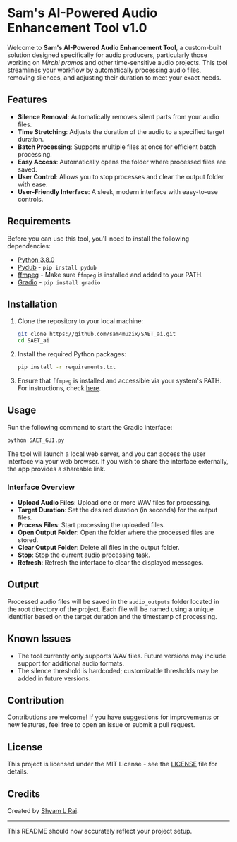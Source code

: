 
# Sam's AI-Powered Audio Enhancement Tool v1.0

Welcome to **Sam's AI-Powered Audio Enhancement Tool**, a custom-built solution designed specifically for audio producers, particularly those working on *Mirchi promos* and other time-sensitive audio projects. This tool streamlines your workflow by automatically processing audio files, removing silences, and adjusting their duration to meet your exact needs.

## Features

- **Silence Removal**: Automatically removes silent parts from your audio files.
- **Time Stretching**: Adjusts the duration of the audio to a specified target duration.
- **Batch Processing**: Supports multiple files at once for efficient batch processing.
- **Easy Access**: Automatically opens the folder where processed files are saved.
- **User Control**: Allows you to stop processes and clear the output folder with ease.
- **User-Friendly Interface**: A sleek, modern interface with easy-to-use controls.

## Requirements

Before you can use this tool, you'll need to install the following dependencies:

- [Python 3.8.0](https://www.python.org/downloads/release/python-380/)
- [Pydub](https://github.com/jiaaro/pydub) - `pip install pydub`
- [ffmpeg](https://ffmpeg.org/download.html) - Make sure `ffmpeg` is installed and added to your PATH.
- [Gradio](https://gradio.app/) - `pip install gradio`

## Installation

1. Clone the repository to your local machine:
    ```bash
    git clone https://github.com/sam4muzix/SAET_ai.git
    cd SAET_ai
    ```

2. Install the required Python packages:
    ```bash
    pip install -r requirements.txt
    ```

3. Ensure that `ffmpeg` is installed and accessible via your system's PATH. For instructions, check [here](https://ffmpeg.org/download.html).

## Usage

Run the following command to start the Gradio interface:

```bash
python SAET_GUI.py
```

The tool will launch a local web server, and you can access the user interface via your web browser. If you wish to share the interface externally, the app provides a shareable link.

### Interface Overview

- **Upload Audio Files**: Upload one or more WAV files for processing.
- **Target Duration**: Set the desired duration (in seconds) for the output files.
- **Process Files**: Start processing the uploaded files.
- **Open Output Folder**: Open the folder where the processed files are stored.
- **Clear Output Folder**: Delete all files in the output folder.
- **Stop**: Stop the current audio processing task.
- **Refresh**: Refresh the interface to clear the displayed messages.

## Output

Processed audio files will be saved in the `audio_outputs` folder located in the root directory of the project. Each file will be named using a unique identifier based on the target duration and the timestamp of processing.

## Known Issues

- The tool currently only supports WAV files. Future versions may include support for additional audio formats.
- The silence threshold is hardcoded; customizable thresholds may be added in future versions.

## Contribution

Contributions are welcome! If you have suggestions for improvements or new features, feel free to open an issue or submit a pull request.

## License

This project is licensed under the MIT License - see the [LICENSE](LICENSE) file for details.

## Credits

Created by [Shyam L Raj](https://github.com/sam4muzix).

---

This README should now accurately reflect your project setup.
